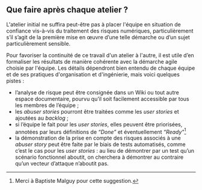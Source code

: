 ## Que faire après chaque atelier ?

L'atelier initial ne suffira peut-être pas à placer l'équipe en situation de confiance vis-à-vis du traitement des risques numériques, particulièrement s’il s’agit de la première mise en œuvre d’une telle démarche ou d’un sujet particulièrement sensible.

Pour favoriser la continuité de ce travail d'un atelier à l'autre, il est utile d’en formaliser les résultats de manière cohérente avec la démarche agile choisie par l'équipe. Les détails dépendront bien entendu de chaque équipe et de ses pratiques d'organisation et d'ingénierie, mais voici quelques pistes :

* l’analyse de risque peut être consignée dans un Wiki ou tout autre espace documentaire, pourvu qu’il soit facilement accessible par tous les membres de l’équipe ;
* les *abuser stories* pourront être traitées comme les *user stories* et ajoutées au *backlog* ;
* si l’équipe le fait pour les *user stories*, elles peuvent être priorisées, annotées par leurs définitions de *“Done”* et éventuellement *“Ready”*[^1]
* la démonstration de la prise en compte des risques associés à une *abuser story* peut être faite par le biais de tests automatisés, comme c’est le cas pour les *user stories* : au lieu de démontrer par un test qu’un scénario fonctionnel aboutit, on cherchera à démontrer au contraire qu’un vecteur d’attaque n’aboutit pas.

[^1]: Merci à Baptiste Malguy pour cette suggestion.

